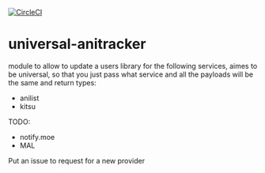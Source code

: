 [![CircleCI](https://circleci.com/gh/bote795/universal-anitracker.svg?style=svg&circle-token=53b7c4d6ecedf470eb066ff63e4ece929a8d343c)](https://circleci.com/gh/bote795/universal-anitracker)
# universal-anitracker
module to allow to update a users library for the following services, aimes to be universal, so that you just pass what service and all the payloads will be the same and return types:
* anilist
* kitsu


TODO:
* notify.moe
* MAL

Put an issue to request for a new provider
